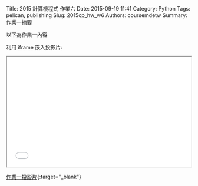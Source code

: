 Title: 2015 計算機程式 作業六
Date: 2015-09-19 11:41
Category: Python
Tags: pelican, publishing
Slug: 2015cp_hw_w6
Authors: coursemdetw
Summary: 作業一摘要

以下為作業一內容

利用 iframe 嵌入投影片:

<iframe src="40423114_cp_w6_p.html" width="500" height="300"></iframe>

[作業一投影片](40423114_cp_w6_p.html){:target="_blank"}


